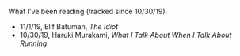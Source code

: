 What I've been reading (tracked since 10/30/19).


- 11/1/19, Elif Batuman, *The Idiot*
- 10/30/19, Haruki Murakami, *What I Talk About When I Talk About Running*

